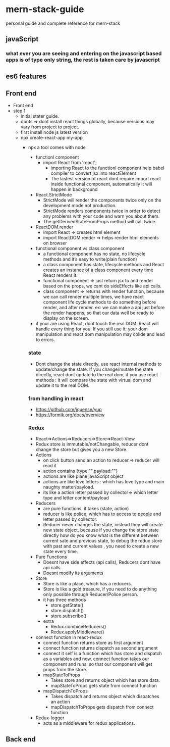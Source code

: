 # mern-stack-guide
personal guide and complete reference for mern-stack
## javaScript
### what ever you are seeing and entering on the javascript based apps is of type only string, the rest is taken care by javascript
## es6 features

## Front end
- Front end
 - step 1
    - initial stater guide.
    - donts => dont install react things globally, because versions may vary from project to project.
    - first install node js latest version
    - npx create-react-app my-app 
      - npx a tool comes with node
		- functionl component 
			- import React from 'react';
				- importing React to the functionl component help babel compiler to convert jsx into reactElement
				- The lastest version of react dont require import react inside functional component, automatically it will happen in background
		- React.StrictMode
			- StrictMode will render the components twice only on the development mode not production.
			- StrictMode renders components twice in order to detect any problems with your code and warn you about them.
			- The getDerivedStateFromProps method will call twice.
		- ReactDOM.render
			- import React => creates html element
			- import ReactDOM.render => helps render html elements on browser
		- functional component vs class component
			- a functional component has no state, no lifecycle methods and it’s easy to write(plain function)
			- a class component has state, lifecycle methods and React creates an instance of a class component every time React renders it.
			- functional component => just return jsx to and render based on the props, we cant do sideEffects like api calls.
			- class component => returns with render function, because we can call render multiple times, we have react component life cycle methods to do something before render, and after render. ex: we can make a api just before the render happens, so that our data well be ready to display on the screen.
		- if your are using React, dont touch the real DOM. React will handle every thing for you. If you still use it: your dom manipulation and react dom manipulation may colide and lead to errors.

		### state
		- Dont change the state directly, use react internal methods to update/change the state. If you change/mutate the state directly, react dont update to the real dom, if you use react methods : it will compare the state with virtual dom and update it to the real DOM.
		### from handling in react
		- https://github.com/jquense/yup
		- https://formik.org/docs/overview
		### Redux
		- React=>Actions=>Reducers=>Store=>React-View
		- Redux store is immutable/notChangable, reducer dont change the store but gives you a new Store.
		- Actions
			- on click button send an action to reducer.=> reducer will read it
			- action contains {type:"",payload:""}
			- actions are like plane javaScript object
			- actions are like love letters : which has love type and main naughty matter/payload.
			- its like a action letter passed by collector=> which letter type and letter content/payload
		- Reducers
			- are pure functions, it takes (state, action)
			- reducer is like police, which has to access to people and letter passed by collector.
			- Reducer never changes the state, instead they will create new state object, because if you change the store state directly how do you know what is the different between current sate and previous state, to debug the redux store with past and current values , you need to create a new state every time.
		- Pure Functions
			- Doesnt have side effects (api calls), Reducers dont have api calls.
			- Doesnt modify its arguments
		- Store
			- Store is like a place, which has a reducers.
			- Store is like a gold treasure, if you need to do anything only possible through Reducer/Police person.
			- it has three methods
				- store.getState()
				- store.dispatch()
				- store.subscribe()
			- extra
				- Redux.combineReducers()
				- Redux.applyMiddleware()
		- connect function in react-redux
			- connect function returns store as first argument
			- connect function returns dispatch as second argument
			- connect it self is a function which has store and dispatch as a variables and now, connect function takes our component and runs: so that our component will get props from the store.
			- mapStateToProps
				- Takes store and returns object which has store data.
				- mapStateToProps gets state from connect function
			- mapDispatchToProps
				- Takes dispatch and returns object which dispatches an action
				- mapDispatchToProps gets dispatch from connect function
		- Redux-logger
			- acts as a middleware for redux applications.
			
			
## Back end
